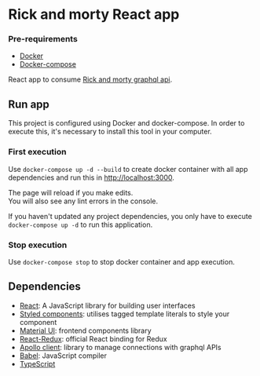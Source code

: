# Rick and morty React app

### Pre-requirements

- [Docker](https://docs.docker.com/install/)
- [Docker-compose](https://docs.docker.com/compose/install/)

React app to consume [Rick and morty graphql api](https://rickandmortyapi.com/graphql).

## Run app

This project is configured using Docker and docker-compose. In order to execute this, it's necessary to install this tool in your computer.

### First execution

Use `docker-compose up -d --build` to create docker container with all app dependencies and run this in [http://localhost:3000](http://localhost:3000).

The page will reload if you make edits.\
You will also see any lint errors in the console.

If you haven't updated any project dependencies, you only have to execute `docker-compose up -d` to run this application.

### Stop execution

Use `docker-compose stop` to stop docker container and app execution.

## Dependencies

- [React](https://es.reactjs.org/): A JavaScript library for building user interfaces
- [Styled components](https://styled-components.com/): utilises tagged template literals to style your component
- [Material UI](https://material-ui.com/): frontend components library
- [React-Redux](https://react-redux.js.org/introduction/quick-start): official React binding for Redux
- [Apollo client](https://www.apollographql.com/): library to manage connections with graphql APIs
- [Babel](https://babeljs.io/): JavaScript compiler
- [TypeScript](https://www.typescriptlang.org/)

